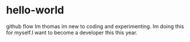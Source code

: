 # hello-world
github flow
Im thomas im new to coding and experimenting. Im doing this for myself.I want to become a developer this this year.
